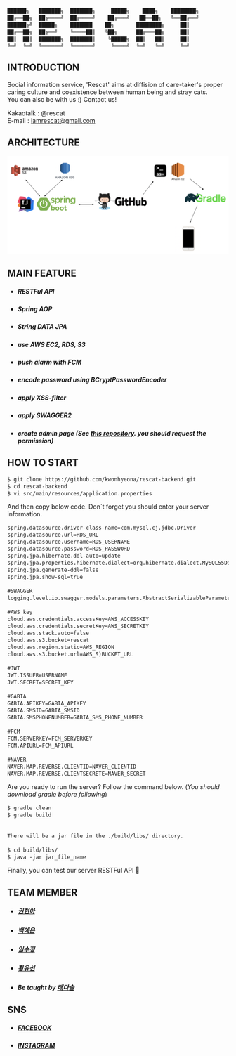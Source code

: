 ~~~
██████╗   ███████╗  ███████╗     █████╗    ████╗    ████████╗
██╔══██╗  ██╔════╝  ██╔════╝    ██╔═══╝   ██══██╗   ╚══██╔══╝
██████╔╝  █████╗    ███████    ██╗       ████████╗     ██║
██╔══██╗  ██╔══╝    ╚════██║   ╚██╗      ██╔═══██╗     ██║
██║  ██║  ███████╗  ███████║    ╚█████╗  ██║   ██║     ██║
╚═╝  ╚═╝  ╚══════╝  ╚══════╝     ╚════╝  ╚═╝   ╚═╝     ╚═╝
~~~


## INTRODUCTION
Social information service, 'Rescat' aims at diffision of care-taker's proper caring culture and coexistence between human being and stray cats.  
You can also be with us :) Contact us!

Kakaotalk : @rescat  
E-mail : iamrescat@gmail.com  

## ARCHITECTURE
![ARCHITECTURE](ARCHITECTURE.png)

## MAIN FEATURE
* ##### RESTFul API
* ##### Spring AOP
* ##### String DATA JPA
* ##### use AWS EC2, RDS, S3
* ##### push alarm with FCM
* ##### encode password using BCryptPasswordEncoder
* ##### apply XSS-filter
* ##### apply SWAGGER2
* ##### create admin page (See [this repository](https://github.com/kwonhyeona/rescat-adminweb). you should request the permission)

## HOW TO START
```
$ git clone https://github.com/kwonhyeona/rescat-backend.git
$ cd rescat-backend
$ vi src/main/resources/application.properties
```
  
And then copy below code.
Don`t forget you should enter your server information.  

```properties
spring.datasource.driver-class-name=com.mysql.cj.jdbc.Driver
spring.datasource.url=RDS_URL
spring.datasource.username=RDS_USERNAME
spring.datasource.password=RDS_PASSWORD
spring.jpa.hibernate.ddl-auto=update
spring.jpa.properties.hibernate.dialect=org.hibernate.dialect.MySQL55Dialect
spring.jpa.generate-ddl=false
spring.jpa.show-sql=true

#SWAGGER
logging.level.io.swagger.models.parameters.AbstractSerializableParameter=ERROR

#AWS key
cloud.aws.credentials.accessKey=AWS_ACCESSKEY
cloud.aws.credentials.secretKey=AWS_SECRETKEY
cloud.aws.stack.auto=false
cloud.aws.s3.bucket=rescat
cloud.aws.region.static=AWS_REGION
cloud.aws.s3.bucket.url=AWS_S)BUCKET_URL

#JWT
JWT.ISSUER=USERNAME
JWT.SECRET=SECRET_KEY

#GABIA
GABIA.APIKEY=GABIA_APIKEY
GABIA.SMSID=GABIA_SMSID
GABIA.SMSPHONENUMBER=GABIA_SMS_PHONE_NUMBER

#FCM
FCM.SERVERKEY=FCM_SERVERKEY
FCM.APIURL=FCM_APIURL

#NAVER
NAVER.MAP.REVERSE.CLIENTID=NAVER_CLIENTID
NAVER.MAP.REVERSE.CLIENTSECRETE=NAVER_SECRET
```

Are you ready to run the server? Follow the command below.
(*You should download gradle before following*)

```
$ gradle clean
$ gradle build


There will be a jar file in the ./build/libs/ directory.

$ cd build/libs/
$ java -jar jar_file_name
```

Finally, you can test our server RESTFul API 💯

## TEAM MEMBER
* ##### [권현아](https://github.com/kwonhyeona)
* ##### [백예은](https://github.com/bye0520)
* ##### [임수정](https://github.com/SujungRim)
* ##### [황유선](https://github.com/hyuseoni)
* ##### Be taught by [배다슬](https://github.com/bghgu)

## SNS
* ##### [FACEBOOK](https://www.facebook.com/iamRescat/)
* ##### [INSTAGRAM](https://www.instagram.com/iam_rescat/)
